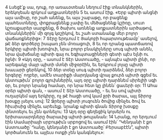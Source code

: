 4 Լսեցէ՛ք սա, դուք, որ առաւօտեան նեղում էիք տնանկներին,
երեկոյեան զրկում աղքատներին
5 եւ ասում էիք. «Երբ պիտի անցնի այս ամիսը, որ շահ անենք,
եւ այս շաբաթը, որ բացենք պահեստները,
փոքրացնենք չափը եւ մեծացնենք կշիռը,
սուտ կշռաքարեր սարքենք,
6 ծախու առնենք աղքատներին արծաթով,
տնանկներին՝ մի զոյգ կօշիկով,
եւ շահ ստանանք մեր բոլոր վաճառքներից»:
7 Տէրը երդւում է Յակոբի հպարտութեամբ՝
ասելով, թէ ձեր գործերը իսպառ չեն մոռացուի,
8 եւ որ դրանց պատճառով երկիրը պիտի խռովուի,
նրա բոլոր բնակիչները սուգ պիտի անեն,
նրա վախճանը պիտի գայ
ու եգիպտացիների գետի պէս ելնի ու իջնի:
9 «Այդ օրը, - ասում է Տէր Աստուածը, - այնպէս պիտի լինի,
որ արեգակը մայր պիտի մտնի միջօրէին,
եւ երկրում լոյսը պիտի խաւարի ցերեկով,
10 ձեր տօնը սուգ պիտի դարձնեմ,
ձեր բոլոր երգերը՝ ողբեր,
ամէն տարիքի մարդկանց վրայ քուրձ պիտի գցեմ
եւ կնտութիւն՝ բոլոր գլուխներին,
այդ օրը պիտի դարձնեմ սիրելիի սգի օր,
եւ բոլոր նրանց համար, որ նրա հետ կը լինեն՝ ցաւերի օր:
11 Ահա օրեր պիտի գան, - ասում է Տէր Աստուածը, -
եւ ես սով պիտի ուղարկեմ այդ երկիրը,
ոչ թէ հացի սով կամ ջրի ծարաւ,
այլ Տիրոջ խօսքը լսելու սով:
12 Ջրերը պիտի յուզուեն ծովից մինչեւ ծով
եւ հիւսիսից մինչեւ արեւելք.
նրանք պիտի գնան Տիրոջ խօսքը փնտռելու եւ չեն գտնելու:
13 Այդ օրը գեղեցիկ կոյսերն ու երիտասարդները ծարաւից պիտի թուլանան:
14 Նրանք, որ երդւում էին Սամարիայի սրբութիւն սրբոցով
եւ ասում էին՝ “Կենդանի է քո Աստուածը՝ Դանը,
կենդանի է քո Աստուածը՝ Բերսաբէէն”,
պիտի կործանուեն եւ այլեւս ոտքի չեն կանգնելու»:
